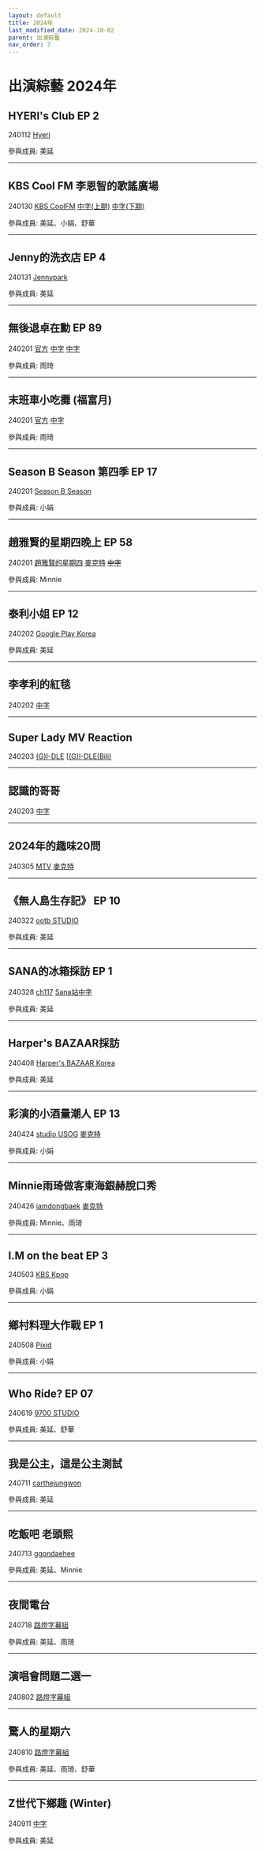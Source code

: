 ```yaml
---
layout: default
title: 2024年
last_modified_date: 2024-10-02
parent: 出演綜藝
nav_order: 7
---
```


# 出演綜藝 2024年

## HYERI's Club EP 2

240112 [Hyeri](https://www.youtube.com/watch?v=4q56QakVfjY)

參與成員: 美延

---

## KBS Cool FM 李恩智的歌謠廣場

240130 [KBS CoolFM](https://www.youtube.com/watch?v=PxdYb0LKllk) [中字(上期)](https://www.bilibili.com/video/BV1o14y1U73t) [中字(下期)](https://www.bilibili.com/video/BV19g4y1N76h)

參與成員: 美延、小娟、舒華

---

## Jenny的洗衣店 EP 4

240131 [Jennypark](https://www.youtube.com/watch?v=99KDAa0yvyY)

參與成員: 美延

---

## 無後退卓在勳 EP 89

240201 [官方](https://www.youtube.com/watch?v=7ZqERcFR4iA) [中字](https://www.bilibili.com/video/BV1FC411r7EE) [中字](https://www.bilibili.com/video/BV1hT4m1S7Jo)

參與成員: 雨琦

---

## 末班車小吃攤 (福富月)

240201 [官方](https://www.youtube.com/watch?v=EXkHLMzZLM0) [中字](https://www.bilibili.com/video/BV1nF4m1u7CQ)

參與成員: 雨琦

---

## Season B Season 第四季 EP 17

240201 [Season B Season](https://www.youtube.com/watch?v=m8s6G5gU0gk)

參與成員: 小娟

---

## 趙雅賢的星期四晚上 EP 58

240201 [趙雅賢的星期四](https://www.youtube.com/watch?v=N_1XDDzPjNE) [麥克特](https://www.bilibili.com/video/BV1EK421178V) ~~[中字](https://www.bilibili.com/video/BV1f6421G7iZ)~~

參與成員: Minnie

---

## 泰利小姐 EP 12

240202 [Google Play Korea](https://www.youtube.com/watch?v=bAODB5c8Xz4)

參與成員: 美延

---

## 李孝利的紅毯

240202 [中字](https://www.bilibili.com/video/BV1AF4m1u7kJ)

---

## Super Lady MV Reaction

240203 [(G)I-DLE](https://www.youtube.com/watch?v=KWI_ThK1BMU) [[(G)I-DLE(Bili)](https://www.bilibili.com/video/BV1XT4m1U7ju)

---

## 認識的哥哥

240203 [中字](https://www.bilibili.com/video/BV1NJ4m1b7NU)

---

## 2024年的趣味20問

240305 [MTV](https://www.youtube.com/watch?v=Ha8lwAFhcOo) [麥克特](https://www.bilibili.com/video/BV1pK42147H3)

---

## 《無人島生存記》 EP 10

240322 [ootb STUDIO](https://www.youtube.com/watch?v=vX6s3Nkb9WM)

參與成員: 美延

---

## SANA的冰箱採訪 EP 1

240328 [ch117](https://www.youtube.com/watch?v=6mtKI_b_DgY) [Sana站中字](https://www.bilibili.com/video/BV1vq421A74c)

參與成員: 美延

---

## Harper's BAZAAR採訪

240408 [Harper's BAZAAR Korea](https://www.youtube.com/watch?v=4ptxIveBWHA)

參與成員: 美延

---

## 彩演的小酒量潮人 EP 13

240424 [studio USOG](https://www.youtube.com/watch?v=9lsvBVtG1X8) [麥克特](https://www.bilibili.com/video/BV1SE421L7Vc)

參與成員: 小娟

---

## Minnie雨琦做客東海銀赫脫口秀

240426 [iamdongbaek](https://www.bilibili.com/video/BV1kz421S7nG) [麥克特](https://www.bilibili.com/video/BV1kz421S7nG)

參與成員: Minnie、雨琦

---

## I.M on the beat EP 3

240503 [KBS Kpop](https://www.youtube.com/watch?v=SkEDRmXi7Fk)

參與成員: 小娟

---

## 鄉村料理大作戰 EP 1

240508 [Pixid](https://www.youtube.com/watch?v=C_3wc2k8ENA)

參與成員: 小娟

---

## Who Ride? EP 07

240619 [9700 STUDIO](https://www.youtube.com/watch?v=EQfwcrdHHKA)

參與成員: 美延、舒華

---

## 我是公主，這是公主測試

240711 [carthejungwon](https://www.youtube.com/watch?v=Jcv9THBalhM)

參與成員: 美延

---

## 吃飯吧 老頭熙

240713 [ggondaehee](https://www.youtube.com/watch?v=EvviDzgLwA4)

參與成員: 美延、Minnie

---

## 夜間電台

240718 [路燈字幕組](https://www.bilibili.com/video/BV1EjY3eqEMW)

參與成員: 美延、雨琦

---

## 演唱會問題二選一

240802 [路燈字幕組](https://www.bilibili.com/video/BV1WsiMeLEcN)

---

## 驚人的星期六

240810 [路燈字幕組](https://www.bilibili.com/video/BV1QapfevECA)

參與成員: 美延、雨琦、舒華

---

## Z世代下鄉趣 (Winter)

240911 [中字](https://www.bilibili.com/video/BV1tJpqeNEZX)

參與成員: 美延
